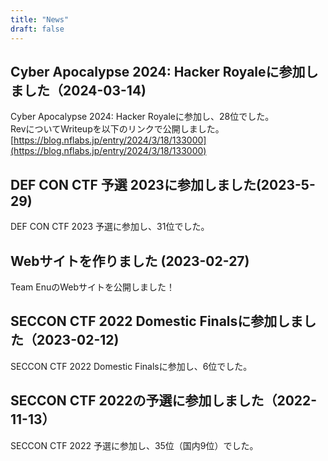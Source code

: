 ```yaml
---
title: "News"
draft: false
---
```


## Cyber Apocalypse 2024: Hacker Royaleに参加しました（2024-03-14)

Cyber Apocalypse 2024: Hacker Royaleに参加し、28位でした。  
RevについてWriteupを以下のリンクで公開しました。  
[https://blog.nflabs.jp/entry/2024/3/18/133000](https://blog.nflabs.jp/entry/2024/3/18/133000)

## DEF CON CTF 予選 2023に参加しました(2023-5-29)

DEF CON CTF 2023 予選に参加し、31位でした。

## Webサイトを作りました (2023-02-27)  

Team EnuのWebサイトを公開しました！

## SECCON CTF 2022 Domestic Finalsに参加しました（2023-02-12)

SECCON CTF 2022 Domestic Finalsに参加し、6位でした。

## SECCON CTF 2022の予選に参加しました（2022-11-13）

SECCON CTF 2022 予選に参加し、35位（国内9位）でした。

<!-- ## スタックに関するPwnの勉強会（2022-11-11） -->

<!-- もうすぐSECCON予選ということで、通常の勉強会に加えて、イベントとして昨年のPwn問題を題材に勉強会を開催しました。  	 -->

<!-- - [詳細](../posts/2022111101/) -->
